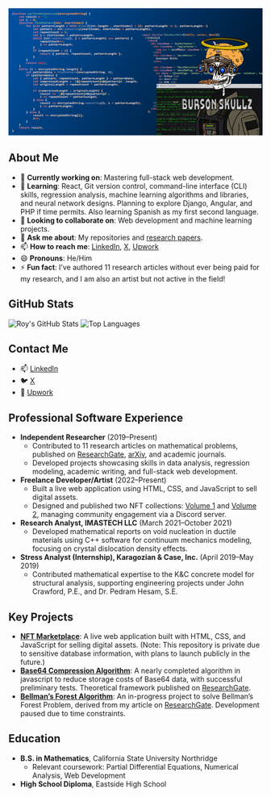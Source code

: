 <!--
**bursonskullz/Bursonskullz** is a ✨ _special_ ✨ repository because its `README.md` (this file) appears on your GitHub profile.
-->

<picture>
  <!--source media="(prefers-color-scheme: dark)" srcset="YOUR-DARKMODE-IMAGE-URL"> -->
  <!--source media="(prefers-color-scheme: light)" srcset="YOUR-LIGHTMODE-IMAGE-URL">-->
  <img alt="Profile image of Roy Burson" src="images/gitHubback2.png">
</picture>


## About Me
- 🔭 **Currently working on**: Mastering full-stack web development.
- 🌱 **Learning**: React, Git version control, command-line interface (CLI) skills, regression analysis, machine learning algorithms and libraries, and neural network designs. Planning to explore Django, Angular, and PHP if time permits. Also learning Spanish as my first second language.
- 👯 **Looking to collaborate on**: Web development and machine learning projects.
- 💬 **Ask me about**: My repositories and [research papers](https://www.researchgate.net/profile/Roy-Burson-2).
- 📫 **How to reach me**: [LinkedIn](https://www.linkedin.com/in/roy-burson-047199343/), [X](https://x.com/burson_research), [Upwork](https://www.upwork.com/freelancers/~013a2d8e758f218f85)
- 😄 **Pronouns**: He/Him
- ⚡ **Fun fact**: I’ve authored 11 research articles without ever being paid for my research, and I am also an artist but not active in the field!

## GitHub Stats
![Roy's GitHub Stats](https://github-readme-stats.vercel.app/api?username=bursonskullz&show_icons=true&theme=radical)
![Top Languages](https://github-readme-stats.vercel.app/api/top-langs/?username=bursonskullz&layout=compact)

  ## Contact Me
- 📫 [LinkedIn](https://www.linkedin.com/in/roy-burson-047199343/)
- 🐦 [X](https://x.com/burson_research)
- 💼 [Upwork](https://www.upwork.com/freelancers/~013a2d8e758f218f85)
  
## Professional Software Experience
- **Independent Researcher** (2019–Present)
  - Contributed to 11 research articles on mathematical problems, published on [ResearchGate](https://www.researchgate.net/profile/Roy-Burson-2), [arXiv](https://arxiv.org/), and academic journals.
  - Developed projects showcasing skills in data analysis, regression modeling, academic writing, and full-stack web development.
- **Freelance Developer/Artist** (2022–Present)
  - Built a live web application using HTML, CSS, and JavaScript to sell digital assets.
  - Designed and published two NFT collections: [Volume 1](https://opensea.io/collection/bursonskullz) and [Volume 2](https://opensea.io/collection/burson-skullz-v2), managing community engagement via a Discord server.
- **Research Analyst, IMASTECH LLC** (March 2021–October 2021)
  - Developed mathematical reports on void nucleation in ductile materials using C++ software for continuum mechanics modeling, focusing on crystal dislocation density effects.
- **Stress Analyst (Internship), Karagozian & Case, Inc.** (April 2019–May 2019)
  - Contributed mathematical expertise to the K&C concrete model for structural analysis, supporting engineering projects under John Crawford, P.E., and Dr. Pedram Hesam, S.E.
 
## Key Projects
- **[NFT Marketplace](https://github.com/bursonskullz/artWebsite)**: A live web application built with HTML, CSS, and JavaScript for selling digital assets. (Note: This repository is private due to sensitive database information, with plans to launch publicly in the future.)
- **[Base64 Compression Algorithm](https://github.com/bursonskullz/Base64Compression)**: A nearly completed algorithm in javascript to reduce storage costs of Base64 data, with successful preliminary tests. Theoretical framework published on [ResearchGate](https://www.researchgate.net/publication/384763205_BASE_64_FINITE_COMPRESSION_ALGORITHM).
- **[Bellman’s Forest Algorithm](https://github.com/bursonskullz/Forest-Algorithm)**: An in-progress project to solve Bellman’s Forest Problem, derived from my article on [ResearchGate](https://www.researchgate.net/publication/377466487_ACCEPTABLE_NUMERICAL_SIMULATION_ON_BELLMAN'S_FOREST_PROBLEM). Development paused due to time constraints.

## Education
- **B.S. in Mathematics**, California State University Northridge 
  - Relevant coursework: Partial Differential Equations, Numerical Analysis, Web Development
- **High School Diploma**, Eastside High School 

